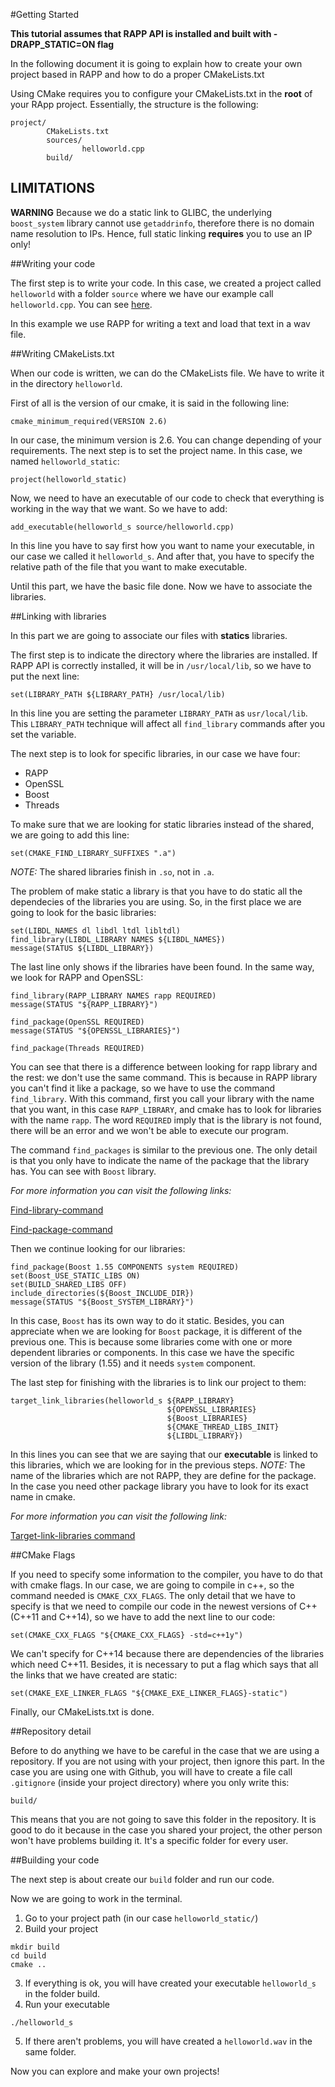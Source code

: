 #Getting Started

**This tutorial assumes that RAPP API is installed and built with -DRAPP_STATIC=ON flag**

In the following document it is going to explain how to create your own project based in RAPP
and how to do a proper CMakeLists.txt

Using CMake requires you to configure your CMakeLists.txt in the **root** of your RApp project.
Essentially, the structure is the following:

```
project/
        CMakeLists.txt
        sources/
                helloworld.cpp
        build/
```

## LIMITATIONS

**WARNING** 
Because we do a static link to GLIBC, the underlying `boost_system` library cannot use `getaddrinfo`,
therefore there is no domain name resolution to IPs.
Hence, full static linking **requires** you to use an IP only!


##Writing your code

The first step is to write your code. 
In this case, we created a project called `helloworld` with a folder `source` where we have our example call `helloworld.cpp`.
You can see [here](source/helloworld.cpp).

In this example we use RAPP for writing a text and load that text in a wav file.

##Writing CMakeLists.txt

When our code is written, we can do the CMakeLists file.
We have to write it in the directory `helloworld`.

First of all is the version of our cmake, it is said in the following line:

```
cmake_minimum_required(VERSION 2.6)
```

In our case, the minimum version is 2.6. You can change depending of your requirements.
The next step is to set the project name. In this case, we named `helloworld_static`:

```
project(helloworld_static)
```

Now, we need to have an executable of our code to check that everything is working
in the way that we want. So we have to add:

```
add_executable(helloworld_s source/helloworld.cpp)
```

In this line you have to say first how you want to name your executable, in our
case we called it `helloworld_s`. And after that, you have to specify the relative 
path of the file that you want to make executable.

Until this part, we have the basic file done.
Now we have to associate the libraries.

##Linking with libraries

In this part we are going to associate our files with **statics** libraries.

The first step is to indicate the directory where the libraries are installed.
If RAPP API is correctly installed, it will be in `/usr/local/lib`, so 
we have to put the next line:

```
set(LIBRARY_PATH ${LIBRARY_PATH} /usr/local/lib)
```

In this line you are setting the parameter `LIBRARY_PATH` as `usr/local/lib`.
This `LIBRARY_PATH` technique will affect all `find_library` commands after you set the variable.

The next step is to look for specific libraries, in our case we have four:

* RAPP
* OpenSSL
* Boost
* Threads

To make sure that we are looking for static libraries instead of the shared, we are going to
add this line:

```
set(CMAKE_FIND_LIBRARY_SUFFIXES ".a")
```

*NOTE:* The shared libraries finish in `.so`, not in `.a`.

The problem of make static a library is that you have to do static all the dependecies of 
the libraries you are using. So, in the first place we are going to look for the basic 
libraries:

```
set(LIBDL_NAMES dl libdl ltdl libltdl)
find_library(LIBDL_LIBRARY NAMES ${LIBDL_NAMES})
message(STATUS ${LIBDL_LIBRARY})
```

The last line only shows if the libraries have been found.
In the same way, we look for RAPP and OpenSSL:

```
find_library(RAPP_LIBRARY NAMES rapp REQUIRED)
message(STATUS "${RAPP_LIBRARY}")

find_package(OpenSSL REQUIRED)
message(STATUS "${OPENSSL_LIBRARIES}")

find_package(Threads REQUIRED)
```

You can see that there is a difference between looking for rapp library and the rest: we don't use the 
same command. This is because in RAPP library you can't find it like a package, so we have to use the command
`find_library`. With this command, first you call your library with the name that you want, in this case
`RAPP_LIBRARY`, and cmake has to look for libraries with the name `rapp`. The word `REQUIRED` imply that
is the library is not found, there will be an error and we won't be able to execute our program.

The command `find_packages` is similar to the previous one. The only detail is that you only have to 
indicate the name of the package that the library has. You can see with `Boost` library.

*For more information you can visit the following links:*

[Find-library-command](https://cmake.org/cmake/help/v3.0/command/find_library.html?highlight=find_library)

[Find-package-command](https://cmake.org/cmake/help/v3.0/command/find_package.html?highlight=find_package)

Then we continue looking for our libraries:

```
find_package(Boost 1.55 COMPONENTS system REQUIRED)
set(Boost_USE_STATIC_LIBS ON)
set(BUILD_SHARED_LIBS OFF)
include_directories(${Boost_INCLUDE_DIR})
message(STATUS "${Boost_SYSTEM_LIBRARY}")
```

In this case, `Boost` has its own way to do it static.  Besides, you can appreciate when we are looking for 
`Boost` package, it is different of the previous one. This is because some libraries come with one or more dependent libraries 
or components. In this case we have the specific version of the library (1.55) and it needs `system` component.


The last step for finishing with the libraries is to link our project to them:

```
target_link_libraries(helloworld_s ${RAPP_LIBRARY} 
                                   ${OPENSSL_LIBRARIES} 
								   ${Boost_LIBRARIES}
								   ${CMAKE_THREAD_LIBS_INIT}
								   ${LIBDL_LIBRARY})
```

In this lines you can see that we are saying that our **executable** is linked to this libraries, which
we are looking for in the previous steps. *NOTE:* The name of the libraries which are not RAPP, they are 
define for the package. In the case you need other package library you have to look for its exact name
in cmake.

*For more information you can visit the following link:*

[Target-link-libraries command](https://cmake.org/cmake/help/v3.0/command/target_link_libraries.html)

##CMake Flags

If you need to specify some information to the compiler, you have to do that with cmake flags.
In our case, we are going to compile in c++, so the command needed is `CMAKE_CXX_FLAGS`.
The only detail that we have to specify is that we need to compile our code in the newest versions
of C++ (C++11 and C++14), so we have to add the next line to our code:

```
set(CMAKE_CXX_FLAGS "${CMAKE_CXX_FLAGS} -std=c++1y")
```

We can't specify for C++14 because there are dependencies of the libraries which need C++11.
Besides, it is necessary to put a flag which says that all the links that we have created are
static:

```
set(CMAKE_EXE_LINKER_FLAGS "${CMAKE_EXE_LINKER_FLAGS}-static")
```

Finally, our CMakeLists.txt is done. 

##Repository detail

Before to do anything we have to be careful in the case that we are using a repository.
If you are not using with your project, then ignore this part.
In the case you are using one with Github, you will have to create a file call `.gitignore`
(inside your project directory) where you only write this:

```
build/
```

This means that you are not going to save this folder in the repository. It is good to do it
because in the case you shared your project, the other person won't have problems building it.
It's a specific folder for every user.

##Building your code

The next step is about create our `build` folder and run our code.

Now we are going to work in the terminal.

1. Go to your project path (in our case `helloworld_static/`)
2. Build your project
```
mkdir build
cd build 
cmake ..
```

3. If everything is ok, you will have created your executable `helloworld_s` in the folder build.
4. Run your executable
```
./helloworld_s
```

5. If there aren't problems, you will have created a `helloworld.wav` in the same folder.

Now you can explore and make your own projects!
